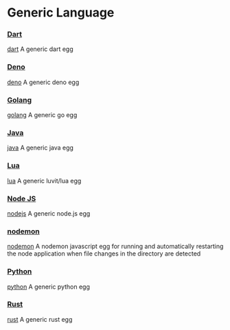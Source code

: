 # Generic Language

### [Dart](dart)

[dart](https://dart.dev/)
A generic dart egg

### [Deno](deno)

[deno](https://deno.land/)
A generic deno egg

### [Golang](golang)

[golang](https://go.dev/)
A generic go egg

### [Java](java)

[java](https://www.java.com/en/)
A generic java egg

### [Lua](lua)

[lua](https://www.lua.org/)
A generic luvit/lua egg

### [Node JS](nodejs)

[nodejs](https://nodejs.org)
A generic node.js egg

### [nodemon](nodemon)

[nodemon](https://nodemon.io/)
A nodemon javascript egg for running and automatically restarting the node application when file changes in the directory are detected

### [Python](python)

[python](https://www.python.org/)
A generic python egg

### [Rust](python)

[rust](https://www.rust-lang.org/)
A generic rust egg

